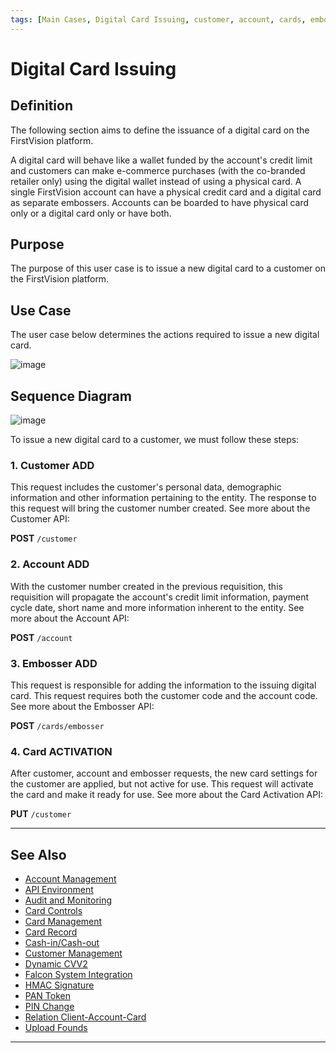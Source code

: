 ```yaml
---
tags: [Main Cases, Digital Card Issuing, customer, account, cards, embosser]
---
```


# Digital Card Issuing

## Definition

The following section aims to define the issuance of a digital card on the FirstVision platform.

A digital card will behave like a wallet funded by the account's credit limit and customers can make e-commerce purchases (with the co-branded retailer only) using the digital wallet instead of using a physical card. A single FirstVision account can have a physical credit card and a digital card as separate embossers. Accounts can be boarded to have physical card only or a digital card only or have both.

## Purpose

The purpose of this user case is to issue a new digital card to a customer on the FirstVision platform.

## Use Case

The user case below determines the actions required to issue a new digital card.

![image](https://user-images.githubusercontent.com/111396588/208847157-3b0caa4b-f73d-469a-8cb6-7461af6317a3.png)

## Sequence Diagram

![image](https://user-images.githubusercontent.com/111396588/208847202-038f4634-9a8b-4de2-8446-028b386e1211.png)

To issue a new digital card to a customer, we must follow these steps:

### 1. Customer ADD

This request includes the customer's personal data, demographic information and other information pertaining to the entity. The response to this request will bring the customer number created. See more about the Customer API:

**POST** `/customer`
      
### 2. Account ADD

With the customer number created in the previous requisition, this requisition will propagate the account's credit limit information, payment cycle date, short name and more information inherent to the entity. See more about the Account API:

**POST** `/account`
          
### 3. Embosser ADD

This request is responsible for adding the information to the issuing digital card. This request requires both the customer code and the account code. See more about the Embosser API:

**POST** `/cards/embosser`
          
### 4. Card ACTIVATION

After customer, account and embosser requests, the new card settings for the customer are applied, but not active for use. This request will activate the card and make it ready for use. See more about the Card Activation API:

**PUT** `/customer`
          
---

## See Also

- [Account Management](?path=docs/english/main-cases/account.md)
- [API Environment](?path=docs/english/main-cases/api-environment.md)
- [Audit and Monitoring](?path=docs/english/main-cases/audit.md)
- [Card Controls](?path=docs/english/main-cases/card-controls.md)
- [Card Management](?path=docs/english/main-cases/card.md)
- [Card Record](?path=docs/english/main-cases/record.md)
- [Cash-in/Cash-out](?path=docs/english/main-cases/cash-in-out.md)
- [Customer Management](?path=docs/english/main-cases/customer.md)
- [Dynamic CVV2](?path=docs/english/main-cases/dynamic.md)
- [Falcon System Integration](?path=docs/english/main-cases/falcon.md)
- [HMAC Signature](?path=docs/english/main-cases/hmac.md)
- [PAN Token](?path=docs/english/main-cases/pan-token.md)
- [PIN Change](?path=docs/english/main-cases/pin-change.md)
- [Relation Client-Account-Card](?path=docs/english/main-cases/relation.md)
- [Upload Founds](?path=docs/english/main-cases/uploads.md)

---
